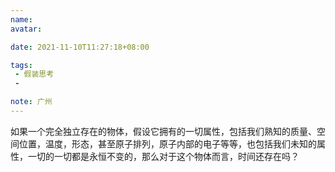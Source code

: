 ```yaml
---
name:
avatar:

date: 2021-11-10T11:27:18+08:00

tags:
 - 假装思考
 -

note: 广州
---
```

如果一个完全独立存在的物体，假设它拥有的一切属性，包括我们熟知的质量、空间位置，温度，形态，甚至原子排列，原子内部的电子等等，也包括我们未知的属性，一切的一切都是永恒不变的，那么对于这个物体而言，时间还存在吗？